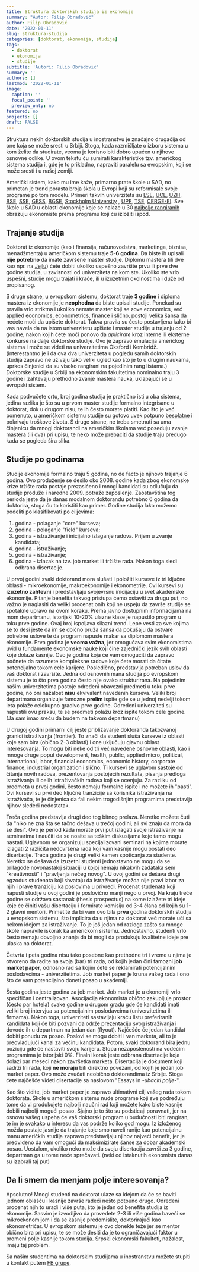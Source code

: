 ```yaml
---
title: Struktura doktorskih studija iz ekonomije
summary: "Autor: Filip Obradović"
author: Filip Obradović
date: '2022-01-11'
slug: struktura-studija
categories: [doktorat, ekonomija, studije]
tags:
  - doktorat
  - ekonomija
  - studije
subtitle: 'Autori: Filip Obradović'
summary: ''
authors: []
lastmod: '2022-01-11' 
image:
  caption: ''
  focal_point: ''
  preview_only: no
featured: no
projects: []
draft: FALSE
---
```


Struktura nekih doktorskih studija u inostranstvu je značajno drugačija od one koja se može sresti u Srbiji. Stoga, kada razmišljate o izboru sistema u kom želite da studirate, veoma je korisno biti dobro upućen u njihove osnovne odlike. U ovom tekstu ću sumirati karakteristike tzv. američkog sistema studija i, gde je to prikladno, napraviti paralelu sa evropskim, koji se može sresti i u našoj zemlji.

Američki sistem, kako mu ime kaže, primarno prate škole u SAD, no primetan je trend porasta broja škola u Evropi koji su reformisale svoje programe po tom modelu. Primeri takvih univerziteta su [LSE](https://www.lse.ac.uk/study-at-lse/Graduate/degree-programmes-2022/MResPhD-Economics), [UCL](https://www.ucl.ac.uk/prospective-students/graduate/research-degrees/economics-mres-mphil-phd), [UZH](https://www.econ.uzh.ch/en/study/phd.html), [BSE](https://bdpems.wiwi.hu-berlin.de/portal/), [SSE](https://www.hhs.se/), [GESS](https://gess.uni-mannheim.de/doctoral-programs/economics-cdse/cdse-program.html), [BGSE](https://www.bgse.uni-bonn.de/en/graduate-programs/m.sc.-in-economic-research-doctoral-program-ph.d.), [Stockholm University](https://www.su.se/department-of-economics/education/study-with-us/phd-program-in-economics-1.531004) , [UPF](https://www.upf.edu/web/econ/doctorat), [TSE](https://www.tse-fr.eu/doctoral-program), [CERGE-EI](https://www.cerge-ei.cz/phd-in-economics/). Sve škole u SAD u oblasti ekonomije koje se nalaze u 30 [najbolje rangiranih](https://www.usnews.com/best-graduate-schools/top-humanities-schools/economics-rankings) obrazuju ekonomiste prema programu koji ću izložiti ispod.

## Trajanje studija
Doktorat iz ekonomije (kao i finansija, računovodstva, marketinga, biznisa, menadžmenta) u američkom sistemu traje **5-6 godina**. Da biste ih upisali **nije potrebno** da imate završene master studije. Diplomu mastera (ili dve kao npr. na [Jejlu](https://economics.yale.edu/graduate/requirements#undergrad_faqs-block_10-4)) ćete dobiti ukoliko uspešno završite prvu ili prve dve godine studija, u zavisnosti od univerziteta na kom ste. Ukoliko ste vrlo uspešni, studije mogu trajati i kraće, ili u izuzetnim okolnostima i duže od propisanog.

S druge strane, u evropskom sistemu, doktorat traje **3 godine** i diploma mastera iz ekonomije je **neophodna** da biste upisali studije. Ponekad su pravila vrlo striktna i ukoliko nemate master koji se zove economics, već applied economics, econometrics, finance i slično, postoji velika šansa da nećete moći da upišete doktorat. Takva pravila su često postavljena kako bi vas navela da na istom univerzitetu upišete i master studije u trajanju od 2 godine, nakon kojih ćete moći ponovo da *aplicirate* kroz interne ili eksterne konkurse na dalje doktorske studije. Ovo je zapravo emulacija američkog sistema i može se videti na univerzitetima Oksford i Kembridž. (interestantno je i da ova dva univerziteta u pogledu samih doktorskih studija zapravo ne uživaju tako veliki ugled kao što  je to u drugim naukama, uprkos činjenici da su visoko rangirani na pojedinim rang listama.) Doktorske studije u Srbiji na ekonomskim fakultetima nominalno traju 3 godine i zahtevaju prethodno zvanje mastera nauka, uklapajući se u evropski sistem.

Kada podvučete crtu, broj godina studija je praktično isti u oba sistema, jedina razlika je što su u prvom master studije formalno integrisane u doktorat, dok u drugom nisu, te ih često morate platiti. Kao što je već pomenuto, u američkom sistemu studije su gotovo uvek potpuno [besplatne](https://filipobradovic.com/post/troskovi-i-finansije/) i pokrivaju troškove života. S druge strane, ne treba smetnuti sa uma činjenicu da mnogi doktorandi na američkim školama već poseduju zvanje mastera (ili dva) pri upisu, te neko može prebaciti da studije traju predugo kada se pogleda šira slika.

## Studije po godinama

Studije ekonomije formalno traju 5 godina, no de facto je njihovo trajanje 6 godina. Ovo produženje se desilo oko 2008. godine kada zbog ekonomske krize tržište rada postaje prezasićeno i mnogi kandidati su odlučuju da studije produže i naredne 2009. potraže zaposlenje. Zaostavština tog perioda jeste da je danas modalnom doktorandu potrebno 6 godina da doktorira, stoga ću to koristiti kao primer. Godine studija lako možemo podeliti po klasifikovati po ciljevima:

1) godina - polaganje "core" kurseva;
2) godina - polaganje "field" kurseva;
3) godina - istraživanje i inicijalno izlaganje radova. Prijem u zvanje kandidata;
4) godina - istraživanje;  
5) godina - istraživanje;
6) godina - izlazak na tzv. job market ili tržište rada. Nakon toga sledi odbrana disertacije.

U prvoj godini svaki doktorand mora slušati i položiti kurseve iz tri ključne oblasti - mikroekonomije, makroekonomije i ekonometrije. Ovi kursevi su **izuzetno zahtevni** i predstavljaju svojevrsnu inicijaciju u svet akademske ekonomije. Pitanje benefita takvog pristupa ćemo ostaviti za drugu put, no važno je naglasiti da veliki procenat onih koji ne uspeju da završe studije se spotakne upravo na ovom koraku. Prema javno dostupnim informacijama na mom departmanu, istorijski 10-20% ulazne klase je napustilo program u toku prve godine. Ovaj broj ispoljava silazni trend. Lepe vesti za sve kojima se to desi jeste da im se obično pruža šansa da pokušaju da ostvare potrebne uslove te da program napuste makar sa diplomom mastera ekonomije. Prva godina je **veoma važna**, jer omogućava svim ekonomistima uvid u fundamente ekonomske nauke koji čine zajednički jezik svih oblasti koje dolaze kasnije. Ovo je godina koja će vam omogućiti da zapravo počnete da razumete kompleksne radove koje ćete morati da čitate potencijalno tokom cele karijere. Posledično, predstavlja potreban uslov da vaš doktorat i završite. Jedna od osnovnih mana studija po evropskom sistemu je to što prva godina često nije ovako strukturirana. Na pojedinim našim univerzitetima postoje određeni obavezni predmeti u toku prve godine, no oni nažalost **nisu** ekvivalent navedenih kurseva. Veliki broj departmana organizuje famozne **prelim** ispite gde se u jednoj nedelji tokom leta polaže celokupno gradivo prve godine. Određeni univerziteti su napustili ovu praksu, te se predmeti polažu kroz ispite tokom cele godine. (Ja sam imao sreću da budem na takvom departmanu)

U drugoj godini primarni cilj jeste približavanje doktoranda takozvanoj granici istraživanja (frontier). To znači da student sluša kurseve iz oblasti koje sam bira (obično 2-3 oblasti) i one uključuju glavnu oblast interesovanja. To mogu biti neke od tri već navedene osnovne oblasti, kao i mnoge druge poput development, health, public, applied micro, political, international, labor, financial economics, economic history, corporate finance, industrial organization i slično. Ti kursevi se uglavom sastoje od čitanja novih radova, prezentovanja postojećih rezultata, pisanja predloga istraživanja ili celih istraživačkih radova koji se ocenjuju. Za razliku od predmeta u prvoj godini, često nemaju formalne ispite i ne možete ih "pasti". Ovi kursevi su prvi deo ključne tranzicije sa korisnika istraživanja na istraživača, te je činjenica da fali nekim trogodišnjim programima predstavlja njihov sledeći nedostatak. 

Treća godina predstavlja drugi deo tog bitnog prelaza. Neretko možete čuti da "niko ne zna šta se tačno dešava u trećoj godini, ali svi znaju da mora da se desi". Ovo je period kada morate prvi put izlagati svoje istraživanje na seminarima i naučiti da se nosite sa teškim diskusijama koje tamo mogu nastati. Uglavnom se organizuju specijalizovani seminari na kojima morate izlagati 2 različita nedovršena rada koji vam kasnije mogu postati deo disertacije. Treća godina je drugi veliki kamen spoticanja za studente. Neretko se dešava da izuzetni studenti jednostavno ne mogu da se prilagode novonastaloj situaciji u kojoj nemaju nikakvih zadataka sem "kreativnosti" i "pravljenja nečeg novog". U ovoj godini se dešava drugi egzodus studenata koji shvataju da istraživanje možda nije pravi izbor za njih i prave tranziciju ka poslovima u privredi. Procenat studenata koji napusti studije u ovoj godini je poslovično manji nego u prvoj. Na kraju treće godine se održava sastanak (thesis prospectus) na kome izlažete tri ideje koje će činiti vašu disertaciju i formirate komisiju od 3-4 člana od kojih su 1-2 glavni mentori. Primetite da bi vam ovo bila **prva** godina doktorskih studija u evropskom sistemu, što implicira da u njima na doktorat već morate ući sa nekom idejom za istraživanje. To je još jedan od razloga zašto su mnoge škole napravile iskorak ka američkom sistemu. Jednostavno, studenti vrlo često nemaju dovoljno znanja da bi mogli da produkuju kvalitetne ideje pre ulaska na doktorat.

Četvrta i peta godina nisu tako posebne kao prethodne tri i vreme u njima je otvoreno da radite na svoja (bar) tri rada, od kojih jedan čini famozni **job market paper**, odnosno rad sa kojim ćete se reklamirati potencijalnim poslodavcima - univerzitetima. Job market paper je kruna vašeg rada i ono što će vam potencijalno doneti posao u akademiji.

Šesta godina jeste godina za job market. Job market je u ekonomiji vrlo specifičan i centralizovan. Asocijacija ekonomista obično zakupljuje prostor (često par hotela) svake godine u drugom gradu gde će kandidati imati veliki broj intervjua sa potencijalnim poslodavcima (univerzitetima ili firmama). Nakon toga, univerziteti sastavljaju kraću listu preferiranih kandidata koji će biti pozvani da održe prezentaciju svog istraživanja i dovode ih u departman na jedan dan (flyout).  Najčešće će jedan kandidat dobiti ponudu za posao. Poslovi se mogu dobiti i van marketa, ali to je preovlađujući kanal za većinu kandidata. Potom, svaki doktorand bira jednu poziciju gde će nastaviti svoju karijeru. Stopa nezaposlenosti na vodećim programima je istorijski 0%. Finalni korak jeste odbrana disertacije koja dolazi par meseci nakon završetka marketa. Disertacija je dokument koji sadrži tri rada, koji **ne moraju** biti direktno povezani, od kojih je jedan job market paper. Ovo može zvučati neobično doktorandima iz Srbije. Stoga ćete najčešće videti disertacije sa naslovom "Essays in *-ubaciti polje-*".

Kao što vidite, job market paper je zapravo ultimativni cilj vašeg rada tokom doktorata. Škole u američkom sistemu nude programe koji sve podređuju tome da vi produkujete najbolji naučni rad koji možete kako biste kasnije dobili najbolji mogući posao. Sjajno je to što su podsticaji poravnati, jer na osnovu vašeg uspeha će vaš doktorski program u budućnosti biti rangiran, te im je svakako u interesu da vas podrže koliko god mogu. Iz izloženog možda postaje jasnije da trajanje koje smo naveli ranije kao potencijalnu manu američkih studija zapravo predstavljaju njihov najveći benefit, jer je predviđeno da vam omogući da maksimizirate šanse za dobar akademski posao. Uostalom, ukoliko neko može da svoju disertaciju završi za 3 godine, departman ga u tome neće sprečavati. (neki od istaknutih ekonomista danas su izabrali taj put)


## Da li smem da menjam polje interesovanja?

Apsolutno! Mnogi studenti na doktorat ulaze sa idejom da će se baviti jednom oblašću i kasnije završe radeći nešto potpuno drugo. Određeni procenat njih to uradi i više puta, što je jedan od benefita studija iz ekonomije. Sasvim je izvodljivo da provedete 2-3 ili više godina baveći se mikroekonomijom i da se kasnije predomislite, doktorirajući kao ekonometričar. U evropskom sistemu je ovo donekle teže jer se mentor obično bira pri upisu, te se može desiti da je to ograničavajući faktor u promeni polje kasnije tokom studija. Srpski ekonomski fakulteti, nažalost, imaju taj problem.

Sa našim studentima na doktorskim studijama u inostranstvu možete stupiti u kontakt putem [FB grupe](https://www.facebook.com/groups/serbianeconbusiness).



